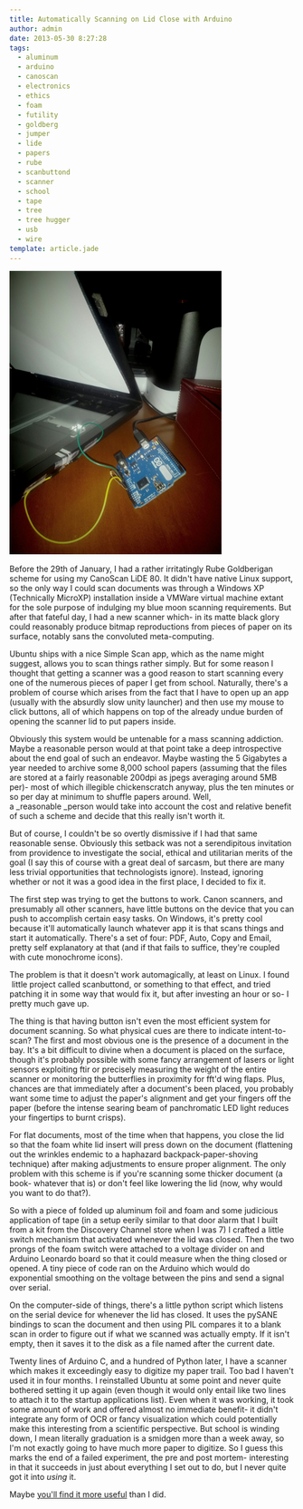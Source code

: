 ```yaml
---
title: Automatically Scanning on Lid Close with Arduino
author: admin
date: 2013-05-30 8:27:28
tags: 
  - aluminum
  - arduino
  - canoscan
  - electronics
  - ethics
  - foam
  - futility
  - goldberg
  - jumper
  - lide
  - papers
  - rube
  - scanbuttond
  - scanner
  - school
  - tape
  - tree
  - tree hugger
  - usb
  - wire
template: article.jade
---
```


[![Arduino Scanner](scan.jpg)](scan.jpg)

Before the 29th of January, I had a rather irritatingly Rube Goldberigan scheme for using my CanoScan LiDE 80\. It didn't have native Linux support, so the only way I could scan documents was through a Windows XP (Technically MicroXP) installation inside a VMWare virtual machine extant for the sole purpose of indulging my blue moon scanning requirements. But after that fateful day, I had a new scanner which- in its matte black glory could reasonably produce bitmap reproductions from pieces of paper on its surface, notably sans the convoluted meta-computing.

Ubuntu ships with a nice Simple Scan app, which as the name might suggest, allows you to scan things rather simply. But for some reason I thought that getting a scanner was a good reason to start scanning every one of the numerous pieces of paper I get from school. Naturally, there's a problem of course which arises from the fact that I have to open up an app (usually with the absurdly slow unity launcher) and then use my mouse to click buttons, all of which happens on top of the already undue burden of opening the scanner lid to put papers inside.

Obviously this system would be untenable for a mass scanning addiction. Maybe a reasonable person would at that point take a deep introspective about the end goal of such an endeavor. Maybe wasting the 5 Gigabytes a year needed to archive some 8,000 school papers (assuming that the files are stored at a fairly reasonable 200dpi as jpegs averaging around 5MB per)- most of which illegible chickenscratch anyway, plus the ten minutes or so per day at minimum to shuffle papers around. Well, a _reasonable _person would take into account the cost and relative benefit of such a scheme and decide that this really isn't worth it.

But of course, I couldn't be so overtly dismissive if I had that same reasonable sense. Obviously this setback was not a serendipitous invitation from providence to investigate the social, ethical and utilitarian merits of the goal (I say this of course with a great deal of sarcasm, but there are many less trivial opportunities that technologists ignore). Instead, ignoring whether or not it was a good idea in the first place, I decided to fix it.

The first step was trying to get the buttons to work. Canon scanners, and presumably all other scanners, have little buttons on the device that you can push to accomplish certain easy tasks. On Windows, it's pretty cool because it'll automatically launch whatever app it is that scans things and start it automatically. There's a set of four: PDF, Auto, Copy and Email, pretty self explanatory at that (and if that fails to suffice, they're coupled with cute monochrome icons).

The problem is that it doesn't work automagically, at least on Linux. I found  little project called scanbuttond, or something to that effect, and tried patching it in some way that would fix it, but after investing an hour or so- I pretty much gave up.

The thing is that having button isn't even the most efficient system for document scanning. So what physical cues are there to indicate intent-to-scan? The first and most obvious one is the presence of a document in the bay. It's a bit difficult to divine when a document is placed on the surface, though it's probably possible with some fancy arrangement of lasers or light sensors exploiting ftir or precisely measuring the weight of the entire scanner or monitoring the butterflies in proximity for fft'd wing flaps. Plus, chances are that immediately after a document's been placed, you probably want some time to adjust the paper's alignment and get your fingers off the paper (before the intense searing beam of panchromatic LED light reduces your fingertips to burnt crisps).

For flat documents, most of the time when that happens, you close the lid so that the foam white lid insert will press down on the document (flattening out the wrinkles endemic to a haphazard backpack-paper-shoving technique) after making adjustments to ensure proper alignment. The only problem with this scheme is if you're scanning some thicker document (a book- whatever that is) or don't feel like lowering the lid (now, why would you want to do that?).

So with a piece of folded up aluminum foil and foam and some judicious application of tape (in a setup eerily similar to that door alarm that I built from a kit from the Discovery Channel store when I was 7) I crafted a little switch mechanism that activated whenever the lid was closed. Then the two prongs of the foam switch were attached to a voltage divider on and Arduino Leonardo board so that it could measure when the thing closed or opened. A tiny piece of code ran on the Arduino which would do exponential smoothing on the voltage between the pins and send a signal over serial.

On the computer-side of things, there's a little python script which listens on the serial device for whenever the lid has closed. It uses the pySANE bindings to scan the document and then using PIL compares it to a blank scan in order to figure out if what we scanned was actually empty. If it isn't empty, then it saves it to the disk as a file named after the current date.

Twenty lines of Arduino C, and a hundred of Python later, I have a scanner which makes it exceedingly easy to digitize my paper trail. Too bad I haven't used it in four months. I reinstalled Ubuntu at some point and never quite bothered setting it up again (even though it would only entail like two lines to attach it to the startup applications list). Even when it was working, it took some amount of work and offered almost no immediate benefit- it didn't integrate any form of OCR or fancy visualization which could potentially make this interesting from a scientific perspective. But school is winding down, I mean literally graduation is a smidgen more than a week away, so I'm not exactly going to have much more paper to digitize. So I guess this marks the end of a failed experiment, the pre and post mortem- interesting in that it succeeds in just about everything I set out to do, but I never quite got it into _using_ it.

Maybe [you'll find it more useful](https://github.com/antimatter15/scan) than I did.
